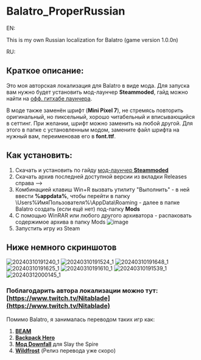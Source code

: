 # Balatro_ProperRussian
EN:

This is my own Russian localization for Balatro (game version 1.0.0n)

RU:
## Краткое описание:
Это моя авторская локализация для Balatro в виде мода. Для запуска вам нужно будет установить мод-лаунчер **Steammoded**, гайд можно найти на [офф. гитхабе лаунчера](https://github.com/Steamopollys/Steamodded).

В моде также заменён шрифт (**Mini Pixel 7**), не стремясь повторить оригинальный, но пиксельный, хорошо читабельный и вписывающийся в сеттинг. При желании, шрифт можно заменить на любой другой. Для этого в папке с установленным модом, замените файл шрифта на нужный вам, переименовав его в **font.ttf**.

## Как установить:
1. Скачать и установить по гайду [мод-лаунчер **Steammoded**](https://github.com/Steamopollys/Steamodded)
2. Скачать архив последней доступной версии из вкладки Releases справа -->
3. Комбинацией клавиш Win+R вызвать утилиту "Выполнить" - в ней ввести **%appdata%**, чтобы перейти в папку \Users\%ИмяПользователя%\AppData\Roaming - далее в папке Balatro создать (если ещё нет) под-папку **Mods**
4. С помощью WinRAR или любого другого архиватора - распаковать содержимое архива в папку Mods
![image](https://github.com/Nitablade/Balatro_ProperRussian/assets/109508685/d43bcc0e-b3c2-4cc6-930a-38ad98485d25)
5. Запустить игру из Steam

## Ниже немного скриншотов
![20240310191240_1](https://github.com/Nitablade/Balatro_ProperRussian/assets/109508685/8236fe84-7259-47f6-b9a7-7d194ba15195)
![20240310191524_1](https://github.com/Nitablade/Balatro_ProperRussian/assets/109508685/02724e7a-da85-4ee8-9e7d-80c1d0bcaae8)
![20240310191648_1](https://github.com/Nitablade/Balatro_ProperRussian/assets/109508685/6f63459f-451c-4271-a478-c9e03668674f)
![20240310191625_1](https://github.com/Nitablade/Balatro_ProperRussian/assets/109508685/eeb729fc-3d44-4eb0-a695-ebae7c23eea2)
![20240310191610_1](https://github.com/Nitablade/Balatro_ProperRussian/assets/109508685/d93e822e-47fb-407c-94e4-844bf164b654)
![20240310191539_1](https://github.com/Nitablade/Balatro_ProperRussian/assets/109508685/7b9a8354-f522-4400-a689-ee5e79a63219)
![20240312000145_1](https://github.com/Nitablade/Balatro_ProperRussian/assets/109508685/b5b94381-34af-4266-b829-58c6b0571b80)

### Поблагодарить автора локализации можно тут: [https://www.twitch.tv/Nitablade](https://www.twitch.tv/Nitablade)

Помимо Balatro, я занималась переводом таких игр как:
1) [**BEAM**](https://store.steampowered.com/app/1067430/Beam/)
2) [**Backpack Hero**](https://store.steampowered.com/app/1970580/Backpack_Hero/)
3) [**Мод Downfall**](https://steamcommunity.com/sharedfiles/filedetails/?id=1610056683&searchtext=Downfall) для Slay the Spire
4) [**Wildfrost**](https://store.steampowered.com/app/1811990/Wildfrost/) (Релиз перевода уже скоро)
